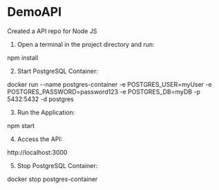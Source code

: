 # DemoAPI
Created a API repo for Node JS

1. Open a terminal in the project directory and run: 

npm install

2. Start PostgreSQL Container:

docker run --name postgres-container -e POSTGRES_USER=myUser -e POSTGRES_PASSWORD=password123 -e POSTGRES_DB=myDB -p 5432:5432 -d postgres

3. Run the Application:

npm start

4. Access the API:

http://localhost:3000

5. Stop PostgreSQL Container:

docker stop postgres-container
